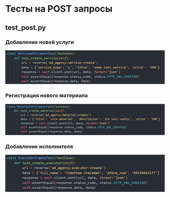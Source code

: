 # Тесты на POST запросы
## test_post.py

### Добавление новой услуги
![code](9.jpg)
### Регистрация нового материала
![code](10.jpg)
### Добавление исполнителя
![code](11.jpg)

